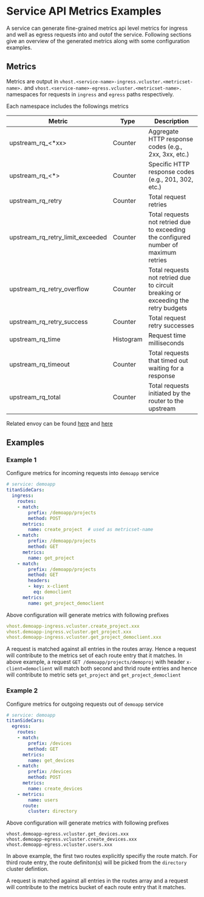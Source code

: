 # Service API Metrics Examples

A service can generate fine-grained metrics api level metrics for ingress and well as egress requests into and outof the service. Following sections give an overview of the generated metrics along with some configuration examples.


## Metrics

Metrics are output in `vhost.<service-name>-ingress.vcluster.<metricset-name>.` and `vhost.<service-name>-egress.vcluster.<metricset-name>.` namespaces for requests in `ingress` and `egress` paths respectively. 

Each namespace includes the followings metrics

| Metric | Type | Description |
| --- | --- | --- |
| upstream_rq_<*xx> | Counter | Aggregate HTTP response codes (e.g., 2xx, 3xx, etc.) |
| upstream_rq_<*> | Counter | Specific HTTP response codes (e.g., 201, 302, etc.) |
| upstream_rq_retry | Counter | Total request retries |
| upstream_rq_retry_limit_exceeded | Counter | Total requests not retried due to exceeding the configured number of maximum retries |
| upstream_rq_retry_overflow | Counter | Total requests not retried due to circuit breaking or exceeding the retry budgets |
| upstream_rq_retry_success | Counter | Total request retry successes |
| upstream_rq_time |Histogram | Request time milliseconds |
| upstream_rq_timeout |Counter | Total requests that timed out waiting for a response |
| upstream_rq_total |Counter | Total requests initiated by the router to the upstream |

Related envoy can be found [here](https://www.envoyproxy.io/docs/envoy/latest/api-v3/config/route/v3/route_components.proto#envoy-v3-api-msg-config-route-v3-virtualcluster) and [here](https://www.envoyproxy.io/docs/envoy/latest/configuration/http/http_filters/router_filter#virtual-clusters)



## Examples

### Example 1

Configure metrics for incoming requests into `demoapp` service

```yaml
# service: demoapp
titanSideCars:
  ingress:
    routes:
    - match:
        prefix: /demoapp/projects
        method: POST
      metrics:
        name: create_project  # used as metricset-name
    - match:
        prefix: /demoapp/projects
        method: GET
      metrics:
        name: get_project
    - match:
        prefix: /demoapp/projects
        method: GET
        headers:
        - key: x-client
          eq: democlient
      metrics:
        name: get_project_democlient
```

Above configuration will generate metrics with following prefixes

```yaml
vhost.demoapp-ingress.vcluster.create_project.xxx
vhost.demoapp-ingress.vcluster.get_project.xxx
vhost.demoapp-ingress.vcluster.get_project_democlient.xxx
```

A request is matched against all entries in the routes array. Hence a request will contribute to the metrics set of each route entry that it matches. In above example, a request `GET /demoapp/projects/demoproj` with header `x-client=democlient` will match both second and thrid route entries and hence will contribute to metric sets `get_project` and `get_project_democlient`


### Example 2

Configure metrics for outgoing requests out of `demoapp` service

```yaml
# service: demoapp
titanSideCars:
  egress:
    routes:
    - match:
        prefix: /devices
        method: GET
      metrics:
        name: get_devices
    - match:
        prefix: /devices
        method: POST
      metrics:
        name: create_devices
    - metrics:
        name: users
      route:
        cluster: directory
```

Above configuration will generate metrics with following prefixes
```
vhost.demoapp-egress.vcluster.get_devices.xxx
vhost.demoapp-egress.vcluster.create_devices.xxx
vhost.demoapp-egress.vcluster.users.xxx
```

In above example, the first two routes explicitly specifiy the route match. For third route entry, the route definiton(s) will be picked from the `directory` cluster defintion.

A request is matched against all entries in the routes array and a request will contribute to the metrics bucket of each route entry that it matches. 



